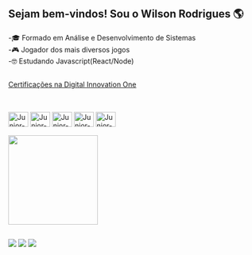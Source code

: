 ## Sejam bem-vindos! Sou o Wilson Rodrigues  🌎 


-🎓 Formado em Análise e Desenvolvimento de Sistemas </br>
-🎮 Jogador dos mais diversos jogos </br>
-🤓 Estudando Javascript(React/Node)

##

<div>
  <a href="https://web.dio.me/users/wilson_rrodrigues?tab=achievements">Certificações na Digital Innovation One</a>
</div>

##

<div style="display: inline_block"><br>
  <img align="center" alt="Junior-Js" height="30" width="40" src="https://cdn.jsdelivr.net/gh/devicons/devicon/icons/javascript/javascript-original.svg"> 
  <img align="center" alt="Junior-Html" height="30" width="40" src="https://cdn.jsdelivr.net/gh/devicons/devicon/icons/html5/html5-original.svg">
  <img align="center" alt="Junior-Css" height="30" width="40" src="https://cdn.jsdelivr.net/gh/devicons/devicon/icons/css3/css3-original.svg">
  <img align="center" alt="Junior-Node" height="30" width="40" src="https://cdn.jsdelivr.net/gh/devicons/devicon/icons/nodejs/nodejs-original-wordmark.svg">
  <img align="center" alt="Junior-React" height="30" width="40" src="https://cdn.jsdelivr.net/gh/devicons/devicon/icons/react/react-original.svg">
</div> </br>
<div>
  <a href="https://github.com/wilsonrrodrigues">
  <img height="180em" src="https://github-readme-stats.vercel.app/api/top-langs/?username=wilsonrrodrigues&langs_count=8&theme=gruvbox"
</div>
    
##
    
<div>
  <a href="https://www.instagram.com/wilson.rrodrigues/" target="_blank"><img src="https://img.shields.io/badge/Instagram-E4405F?style=for-the-badge&logo=instagram&logoColor=white" target="_blank"></a>
  <a href="https://www.linkedin.com/in/wilson-rodrigues-2a569b122/" target="_blank"><img src="https://img.shields.io/badge/LinkedIn-0077B5?style=for-the-badge&logo=linkedin&logoColor=white" target="_blank"></a> 
  <a href="https://www.facebook.com/wilson.rodrigues25/" target="_blank"><img src="https://img.shields.io/badge/Facebook-1877F2?style=for-the-badge&logo=facebook&logoColor=white" target="_blank"></a>
</div>
